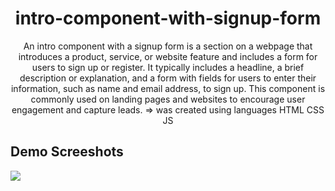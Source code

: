 <h1 align="center">intro-component-with-signup-form</h1>
<p align="center">An intro component with a signup form is a section on a webpage that introduces a product, service, or website feature and includes a form for users to sign up or register. It typically includes a headline, a brief description or explanation, and a form with fields for users to enter their information, such as name and email address, to sign up. This component is commonly used on landing pages and websites to encourage user engagement and capture leads. => was created using languages HTML CSS JS</p>

<h2>Demo Screeshots</h2>
<img src="https://github.com/the-artist-web/intro-component-with-signup-form/assets/162612001/513c28a6-c62b-4d84-97a8-7cc37dd7b2d5">
